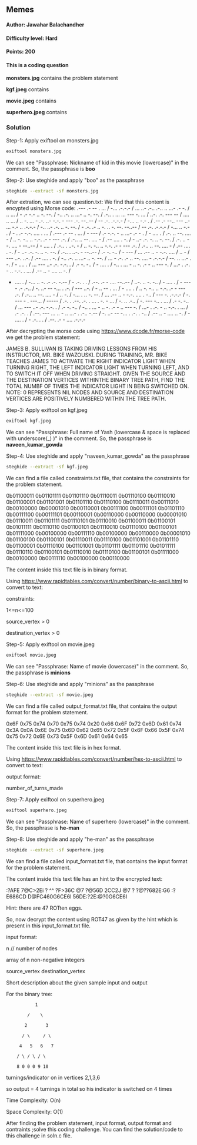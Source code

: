## Memes
#### Author: Jawahar Balachandher
#### Difficulty level: Hard
#### Points: 200

#### This is a coding question

**monsters.jpg** contains the problem statement

**kgf.jpeg** contains

**movie.jpeg** contains

**superhero.jpeg** contains

### Solution
Step-1: Apply exiftool on monsters.jpg

```bash
exiftool monsters.jpg
```
We can see "Passphrase: Nickname of kid in this movie (lowercase)" in the comment.
So, the passphrase is **boo**

Step-2: Use steghide and apply "boo" as the passphrase

```bash
steghide --extract -sf monsters.jpg
```
After extration, we can see question.txt:
We find that this content is encypted using Morse code:
.--- .- -- . ... / -... .-.-.- / ... ..- .-.. .-.. .. ...- .- -. / .. ... / - .- -.- .. -. --. / -.. .-. .. ...- .. -. --. / .-.. . ... ... --- -. ... / ..-. .-. --- -- / .... .. ... / .. -. ... - .-. ..- -.-. - --- .-. --..-- / -- .-. .-.-.- / -... .. -.- . / .-- .- --.. --- ..- ... -.- .. .-.-.- / -.. ..- .-. .. -. --. / - .-. .- .. -. .. -. --. --..-- / -- .-. .-.-.- / -... .. -.- . / - . .- -.-. .... . ... / .--- .- -- . ... / - --- / .- -.-. - .. ...- .- - . / - .... . / .-. .. --. .... - / .. -. -.. .. -.-. .- - --- .-. / .-.. .. --. .... - / .-- .... . -. / - ..- .-. -. .. -. --. / .-. .. --. .... - --..-- / - .... . / .-.. . ..-. - / .. -. -.. .. -.-. .- - --- .-. / .-.. .. --. .... - / .-- .... . -. / - ..- .-. -. .. -. --. / .-.. . ..-. - --..-- / .- -. -.. / - --- / ... .-- .. - -.-. .... / .. - / --- ..-. ..-. / .-- .... . -. / -.. .-. .. ...- .. -. --. / ... - .-. .- .. --. .... - .-.-.- / --. .. ...- . -. / - .... . / ... --- ..- .-. -.-. . / .- -. -.. / - .... . / -.. . ... - .. -. .- - .. --- -. / ...- . .-. - .. -.-. . ... / .-- .. - .... .. -. /
- .... . / -... .. -. .- .-. -.-- / - .-. . . / .--. .- - .... --..-- / ..-. .. -. -.. / - .... . / - --- - .- .-.. / -. ..- -- -... .
.-. / --- ..-. / - .. -- . ... / - .... . / .. -. -.. .. -.-. .- - --- .-. / .-.. .. --. .... - / .. -. / -... . .. -. --. / ... .-- .. - -.-. .... . -.. / --- -. .-.-.- / -. --- - . ---... / ----- / .-. . .--. .-. . ... . -. - ... / -. .. .-.. / -. --- -.. . ... / .- -. -.. / ... --- ..- .-. -.-. . / .- -. -.. / -.. . ... - .. -. .- - .. --- -. / ...- . .-. - .. -.-. . ... / .- .-. . / .--. --- ... .. - .. ...- . .-.. -.-- / -. ..- -- -... . .-. . -.. / .-- .. - .... .. -. / - .... . / - .-. . . / .--. .- - .... .-.-.-

After decrypting the morse code using https://www.dcode.fr/morse-code we get the problem statement:

JAMES B. SULLIVAN IS TAKING DRIVING LESSONS FROM HIS INSTRUCTOR, MR. BIKE WAZOUSKI. DURING TRAINING, MR. BIKE TEACHES JAMES TO ACTIVATE THE RIGHT INDICATOR LIGHT WHEN TURNING RIGHT, THE LEFT INDICATOR LIGHT WHEN TURNING LEFT, AND TO SWITCH IT OFF WHEN DRIVING STRAIGHT. GIVEN THE SOURCE AND THE DESTINATION VERTICES WITHINTHE BINARY TREE PATH, FIND THE TOTAL NUMBF OF TIMES THE INDICATOR LIGHT IN BEING SWITCHED ON. NOTE: 0 REPRESENTS NIL NODES AND SOURCE AND DESTINATION VERTICES ARE POSITIVELY NUMBERED WITHIN THE TREE PATH.

Step-3: Apply exiftool on kgf.jpeg

```bash
exiftool kgf.jpeg
```
We can see "Passphrase: Full name of Yash (lowercase & space is replaced with underscore(_) )" in the comment.
So, the passphrase is **naveen_kumar_gowda**

Step-4: Use steghide and apply "naveen_kumar_gowda" as the passphrase

```bash
steghide --extract -sf kgf.jpeg
```
We can find a file called constraints.txt file, that contains the constraints for the problem statement.

0b01100011 0b01101111 0b01101110 0b01110011 0b01110100 0b01110010 0b01100001 0b01101001 0b01101110 0b01110100 0b01110011 0b00111010 0b00100000 0b00001010 0b00110001 0b00111100 0b00111101 0b01101110 0b00111100 0b00111101 0b00110001 0b00110000 0b00110000 0b00001010 0b01110011 0b01101111 0b01110101 0b01110010 0b01100011 0b01100101 0b01011111 0b01110110 0b01100101 0b01110010 0b01110100 0b01100101 0b01111000 0b00100000 0b00111110 0b00100000 0b00110000 0b00001010 0b01100100 0b01100101 0b01110011 0b01110100 0b01101001 0b01101110 0b01100001 0b01110100 0b01101001 0b01101111 0b01101110 0b01011111 0b01110110 0b01100101 0b01110010 0b01110100 0b01100101 0b01111000 0b00100000 0b00111110 0b00100000 0b00110000

The content inside this text file is in binary format.

Using https://www.rapidtables.com/convert/number/binary-to-ascii.html to convert to text:

constraints: 

1<=n<=100

source_vertex > 0

destination_vertex > 0

Step-5: Apply exiftool on movie.jpeg

```bash
exiftool movie.jpeg
```
We can see "Passphrase: Name of movie (lowercase)" in the comment.
So, the passphrase is **minions**

Step-6: Use steghide and apply "minions" as the passphrase

```bash
steghide --extract -sf movie.jpeg
```
We can find a file called output_format.txt file, that contains the output format for the problem statement.

0x6F 0x75 0x74 0x70 0x75 0x74 0x20 0x66 0x6F 0x72 0x6D 0x61 0x74 0x3A 0x0A 0x6E 0x75 0x6D 0x62 0x65 0x72 0x5F 0x6F 0x66 0x5F 0x74 0x75
0x72 0x6E 0x73 0x5F 0x6D 0x61 0x64 0x65

The content inside this text file is in hex format.

Using https://www.rapidtables.com/convert/number/hex-to-ascii.html to convert to text:

output format:

number_of_turns_made

Step-7: Apply exiftool on superhero.jpeg

```bash
exiftool superhero.jpeg
```
We can see "Passphrase: Name of superhero (lowercase)" in the comment.
So, the passphrase is **he-man**

Step-8: Use steghide and apply "he-man" as the passphrase

```bash
steghide --extract -sf superhero.jpeg
```
We can find a file called input_format.txt file, that contains the input format for the problem statement.

The content inside this text file has an hint to the encrypted text:

:?AFE 7@C>2Ei
? ^^ ?F>36C @7 ?@56D
2CC2J @7 ? ?@?\?682E:G6 :?E686CD
D@FC460G6CE6I 56DE:?2E:@?0G6CE6I


Hint: there are 47 ROTten eggs.

So, now decrypt the content using ROT47 as given by the hint which is present in this input_format.txt file.

input format:

n // number of nodes

array of n non-negative integers

source_vertex destination_vertex

Short description about the given sample input and output

For the binary tree: 

               1

            /    \

           2       3

          / \     / \

         4   5   6   7

        / \ / \ / \ 

        8 0 0 0 9 10

turnings/indicator on in vertices 2,1,3,6

so output = 4 turnings in total so his indicator is switched on 4 times

Time Complexity: O(n)

Space Complexity: O(1)

After finding the problem statement, input format, output format and contraints ;solve this coding challenge. You can find the solution/code to this challenge in soln.c file.

